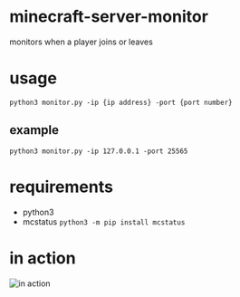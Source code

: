 # minecraft-server-monitor
monitors when a player joins or leaves

# usage
`python3 monitor.py -ip {ip address} -port {port number}`

## example
`python3 monitor.py -ip 127.0.0.1 -port 25565`

# requirements
- python3
- mcstatus
```python3 -m pip install mcstatus```

# in action
![in action](https://raw.githubusercontent.com/injuxtice/minecraft-server-monitor/main/example.png)